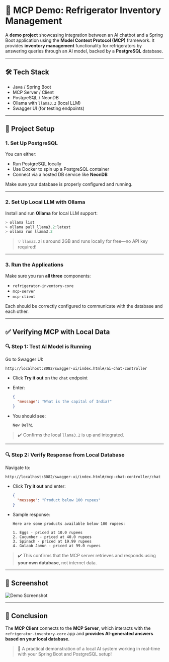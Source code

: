 # 🧊 MCP Demo: Refrigerator Inventory Management

A **demo project** showcasing integration between an AI chatbot and a Spring Boot application using the **Model Context Protocol (MCP)** framework. It provides **inventory management** functionality for refrigerators by answering queries through an AI model, backed by a **PostgreSQL** database.

---

## 🛠️ Tech Stack

* Java / Spring Boot
* MCP Server / Client
* PostgreSQL / NeonDB
* Ollama with `llama3.2` (local LLM)
* Swagger UI (for testing endpoints)

---

## 🚀 Project Setup

### 1. Set Up PostgreSQL

You can either:

* Run PostgreSQL locally
* Use Docker to spin up a PostgreSQL container
* Connect via a hosted DB service like **NeonDB**

Make sure your database is properly configured and running.

---

### 2. Set Up Local LLM with Ollama

Install and run **Ollama** for local LLM support:

```powershell
> ollama list
> ollama pull llama3.2:latest
> ollama run llama3.2
```

> 💡 `llama3.2` is around 2GB and runs locally for free—no API key required!

---

### 3. Run the Applications

Make sure you run **all three** components:

* `refrigerator-inventory-core`
* `mcp-server`
* `mcp-client`

Each should be correctly configured to communicate with the database and each other.

---

## ✅ Verifying MCP with Local Data

### 🔍 Step 1: Test AI Model is Running

Go to Swagger UI:

```
http://localhost:8082/swagger-ui/index.html#/ai-chat-controller
```

* Click **Try it out** on the `chat` endpoint
* Enter:

  ```json
  {
    "message": "What is the capital of India?"
  }
  ```
* You should see:

  ```
  New Delhi
  ```

> ✔️ Confirms the local `llama3.2` is up and integrated.

---

### 🔍 Step 2: Verify Response from Local Database

Navigate to:

```
http://localhost:8082/swagger-ui/index.html#/mcp-chat-controller/chat
```

* Click **Try it out** and enter:

  ```json
  {
    "message": "Product below 100 rupees"
  }
  ```

* Sample response:

  ```
  Here are some products available below 100 rupees:

  1. Eggs - priced at 10.0 rupees
  2. Cucumber - priced at 40.0 rupees
  3. Spinach - priced at 19.99 rupees
  4. Gulaab Jamun - priced at 99.0 rupees
  ```

> ✔️ This confirms that the MCP server retrieves and responds using **your own database**, not internet data.

---

## 📸 Screenshot

![Demo Screenshot](https://raw.githubusercontent.com/AadityaUoHyd/refrigerator-inventory-mgmt/refs/heads/main/screenshot.png)

---

## 🧾 Conclusion

The **MCP Client** connects to the **MCP Server**, which interacts with the `refrigerator-inventory-core` app and **provides AI-generated answers based on your local database**.

> 🎯 A practical demonstration of a local AI system working in real-time with your Spring Boot and PostgreSQL setup!

